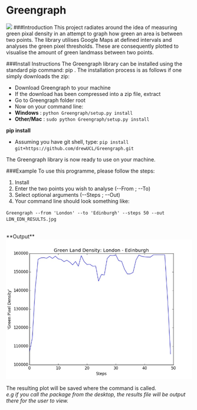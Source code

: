 Greengraph <br>
=============================================

<a href="https://travis-ci.org/drewUCL/Greengraph"><img src="https://travis-ci.org/drewUCL/Greengraph.svg?branch=master"></a>
###Introduction
This project radiates around the idea of measuring green pixal density in an attempt to graph how green an area is between two points. The library utilises Google Maps at defined intervals and analyses the green pixel thresholds. These are consequently plotted to visualise the amount of green landmass between two points. 

###Install Instructions
The Greengraph library can be installed using the standard pip command: pip <library>. The installation process is as follows if one simply downloads the zip:
- Download Greengraph to your machine
- If the download has been compressed into a zip file, extract
- Go to Greengraph folder root
- Now on your command line:
- **Windows**    : `python Greengraph/setup.py install`
- **Other/Mac**  : `sudo python Greengraph/setup.py install`

**pip install**
- Assuming you have git shell, type: 
`pip install git+https://github.com/drewUCL/Greengraph.git`

The Greengraph library is now ready to use on your machine.

###Example
To use this programme, please follow the steps:

1. Install
2. Enter the two points you wish to analyse (--From ; --To)
3. Select optional arguments (--Steps ; --Out)
4. Your command line should look something like: 

`Greengraph --from 'London' --to 'Edinburgh' --steps 50 --out LDN_EDN_RESULTS.jpg`

<br>
**Output**
<br>
<img src="https://raw.githubusercontent.com/drewUCL/Greengraph/master/Example%20Chart/LDN_EDN_RESULTS.jpg" alt="Result Output">

The resulting plot will be saved where the command is called. <br>
*e.g if you call the package from the desktop, the results file will be output there for the user to view.*